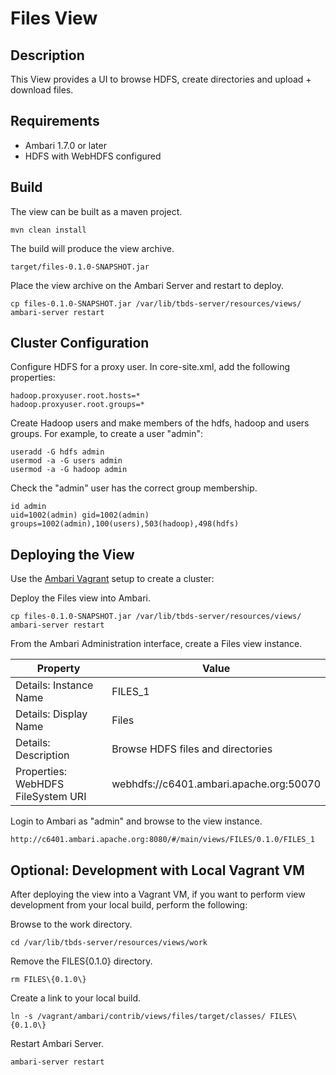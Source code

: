 <!---
Licensed to the Apache Software Foundation (ASF) under one or more
contributor license agreements.  See the NOTICE file distributed with
this work for additional information regarding copyright ownership.
The ASF licenses this file to You under the Apache License, Version 2.0
(the "License"); you may not use this file except in compliance with
the License.  You may obtain a copy of the License at [http://www.apache.org/licenses/LICENSE-2.0](http://www.apache.org/licenses/LICENSE-2.0)

Unless required by applicable law or agreed to in writing, software
distributed under the License is distributed on an "AS IS" BASIS,
WITHOUT WARRANTIES OR CONDITIONS OF ANY KIND, either express or implied.
See the License for the specific language governing permissions and
limitations under the License.
-->

Files View
============

Description
-----
This View provides a UI to browse HDFS, create directories and upload + download files.

Requirements
-----

- Ambari 1.7.0 or later
- HDFS with WebHDFS configured

Build
-----

The view can be built as a maven project.

    mvn clean install

The build will produce the view archive.

    target/files-0.1.0-SNAPSHOT.jar

Place the view archive on the Ambari Server and restart to deploy.    

    cp files-0.1.0-SNAPSHOT.jar /var/lib/tbds-server/resources/views/
    ambari-server restart

Cluster Configuration
-----

Configure HDFS for a proxy user. In core-site.xml, add the following properties:

    hadoop.proxyuser.root.hosts=*
    hadoop.proxyuser.root.groups=*

Create Hadoop users and make members of the hdfs, hadoop and users groups. For example, to create a user "admin": 

    useradd -G hdfs admin
    usermod -a -G users admin
    usermod -a -G hadoop admin

Check the "admin" user has the correct group membership.

    id admin
    uid=1002(admin) gid=1002(admin) groups=1002(admin),100(users),503(hadoop),498(hdfs)


Deploying the View
-----

Use the [Ambari Vagrant](https://cwiki.apache.org/confluence/display/AMBARI/Quick+Start+Guide) setup to create a cluster:

Deploy the Files view into Ambari.

    cp files-0.1.0-SNAPSHOT.jar /var/lib/tbds-server/resources/views/
    ambari-server restart

From the Ambari Administration interface, create a Files view instance.

|Property|Value|
|---|---|
| Details: Instance Name | FILES_1 |
| Details: Display Name | Files |
| Details: Description | Browse HDFS files and directories |
| Properties: WebHDFS FileSystem URI | webhdfs://c6401.ambari.apache.org:50070 |

Login to Ambari as "admin" and browse to the view instance.

    http://c6401.ambari.apache.org:8080/#/main/views/FILES/0.1.0/FILES_1

Optional: Development with Local Vagrant VM
-----

After deploying the view into a Vagrant VM, if you want to perform view development from your local build, perform the following:

Browse to the work directory.

    cd /var/lib/tbds-server/resources/views/work

Remove the FILES{0.1.0} directory.

    rm FILES\{0.1.0\}
    
Create a link to your local build.

    ln -s /vagrant/ambari/contrib/views/files/target/classes/ FILES\{0.1.0\}

Restart Ambari Server.

    ambari-server restart

